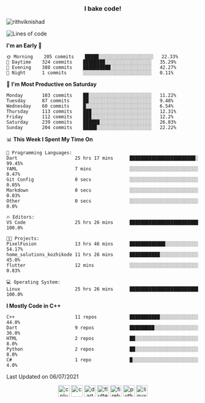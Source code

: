 <h3 align="center">I bake code!</h3>

<p align="left"> <img src="https://komarev.com/ghpvc/?username=rithviknishad" alt="rithviknishad" /> </p>

<!--START_SECTION:waka-->
![Lines of code](https://img.shields.io/badge/From%20Hello%20World%20I%27ve%20Written-696452%20lines%20of%20code-blue)

**I'm an Early 🐤** 

```text
🌞 Morning    205 commits    █████░░░░░░░░░░░░░░░░░░░░   22.33% 
🌆 Daytime    324 commits    ████████░░░░░░░░░░░░░░░░░   35.29% 
🌃 Evening    388 commits    ██████████░░░░░░░░░░░░░░░   42.27% 
🌙 Night      1 commits      ░░░░░░░░░░░░░░░░░░░░░░░░░   0.11%

```
📅 **I'm Most Productive on Saturday** 

```text
Monday       103 commits    ██░░░░░░░░░░░░░░░░░░░░░░░   11.22% 
Tuesday      87 commits     ██░░░░░░░░░░░░░░░░░░░░░░░   9.48% 
Wednesday    60 commits     █░░░░░░░░░░░░░░░░░░░░░░░░   6.54% 
Thursday     113 commits    ███░░░░░░░░░░░░░░░░░░░░░░   12.31% 
Friday       112 commits    ███░░░░░░░░░░░░░░░░░░░░░░   12.2% 
Saturday     239 commits    ██████░░░░░░░░░░░░░░░░░░░   26.03% 
Sunday       204 commits    █████░░░░░░░░░░░░░░░░░░░░   22.22%

```


📊 **This Week I Spent My Time On** 

```text
💬 Programming Languages: 
Dart                     25 hrs 17 mins      ████████████████████████░   99.45% 
YAML                     7 mins              ░░░░░░░░░░░░░░░░░░░░░░░░░   0.47% 
Git Config               0 secs              ░░░░░░░░░░░░░░░░░░░░░░░░░   0.05% 
Markdown                 0 secs              ░░░░░░░░░░░░░░░░░░░░░░░░░   0.03% 
Other                    0 secs              ░░░░░░░░░░░░░░░░░░░░░░░░░   0.0%

🔥 Editors: 
VS Code                  25 hrs 26 mins      █████████████████████████   100.0%

🐱‍💻 Projects: 
PixelFusion              13 hrs 46 mins      █████████████░░░░░░░░░░░░   54.17% 
home_solutions_kozhikode 11 hrs 26 mins      ███████████░░░░░░░░░░░░░░   45.0% 
flutter                  12 mins             ░░░░░░░░░░░░░░░░░░░░░░░░░   0.83%

💻 Operating System: 
Linux                    25 hrs 26 mins      █████████████████████████   100.0%

```

**I Mostly Code in C++** 

```text
C++                      11 repos            ███████████░░░░░░░░░░░░░░   44.0% 
Dart                     9 repos             █████████░░░░░░░░░░░░░░░░   36.0% 
HTML                     2 repos             ██░░░░░░░░░░░░░░░░░░░░░░░   8.0% 
Python                   2 repos             ██░░░░░░░░░░░░░░░░░░░░░░░   8.0% 
C#                       1 repo              █░░░░░░░░░░░░░░░░░░░░░░░░   4.0%

```



 Last Updated on 06/07/2021
<!--END_SECTION:waka-->

<p align="center">
  <img src="https://devicons.github.io/devicon/devicon.git/icons/cplusplus/cplusplus-original.svg" alt="cplusplus" width="30" height="30"/>
  <img src="https://devicons.github.io/devicon/devicon.git/icons/c/c-original.svg" alt="c" width="30" height="30"/>
  <img src="https://www.vectorlogo.zone/logos/dartlang/dartlang-icon.svg" alt="dart" width="30" height="30"/>
  <img src="https://www.vectorlogo.zone/logos/flutterio/flutterio-icon.svg" alt="flutter" width="30" height="30"/> 
  <img src="https://www.vectorlogo.zone/logos/firebase/firebase-icon.svg" alt="firebase" width="30" height="30"/> 
  <img src="https://devicons.github.io/devicon/devicon.git/icons/python/python-original.svg" alt="python" width="30" height="30"/> 
  <img src="https://devicons.github.io/devicon/devicon.git/icons/linux/linux-original.svg" alt="linux" width="30" height="30"/> 
</p>
